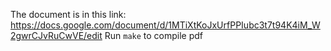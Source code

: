 The document is in this link: https://docs.google.com/document/d/1MTiXtKoJxUrfPPIubc3t7t94K4iM_W2gwrCJvRuCwVE/edit
Run `make` to compile pdf

